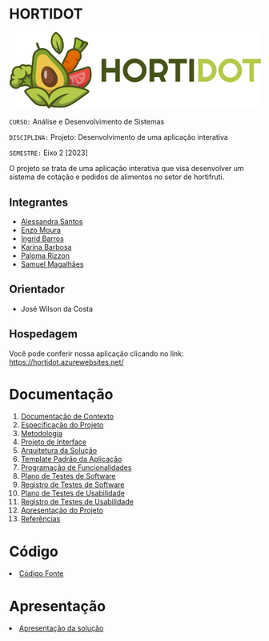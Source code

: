 # HORTIDOT
<img src="docs/img/logo-hortidot-horizontal.svg" alt="logotipo HortiDot">

`CURSO:` Análise e Desenvolvimento de Sistemas

`DISCIPLINA:` Projeto: Desenvolvimento de uma aplicação interativa

`SEMESTRE:` Eixo 2 [2023]

O projeto se trata de uma aplicação interativa que visa desenvolver um sistema de cotação e pedidos de alimentos no setor de hortifruti.

## Integrantes

- <a href="https://github.com/alessandrasantos1098">Alessandra Santos</a>
- <a href="https://github.com/Magi-3">Enzo Moura</a>
- <a href="https://github.com/ingridrsbarros">Ingrid Barros</a>
- <a href="https://github.com/kadgbarbosa">Karina Barbosa</a>
- <a href="https://github.com/palomarizzon">Paloma Rizzon</a>
- <a href="https://github.com/SamuelDLuffy">Samuel Magalhães</a>

## Orientador

* José Wilson da Costa

## Hospedagem

Você pode conferir nossa aplicação clicando no link: https://hortidot.azurewebsites.net/

# Documentação

<ol>
<li><a href="docs/01-Documentação de Contexto.md"> Documentação de Contexto</a></li>
<li><a href="docs/02-Especificação do Projeto.md"> Especificação do Projeto</a></li>
<li><a href="docs/03-Metodologia.md"> Metodologia</a></li>
<li><a href="docs/04-Projeto de Interface.md"> Projeto de Interface</a></li>
<li><a href="docs/05-Arquitetura da Solução.md"> Arquitetura da Solução</a></li>
<li><a href="docs/06-Template Padrão da Aplicação.md"> Template Padrão da Aplicação</a></li>
<li><a href="docs/07-Programação de Funcionalidades.md"> Programação de Funcionalidades</a></li>
<li><a href="docs/08-Plano de Testes de Software.md"> Plano de Testes de Software</a></li>
<li><a href="docs/09-Registro de Testes de Software.md"> Registro de Testes de Software</a></li>
<li><a href="docs/10-Plano de Testes de Usabilidade.md"> Plano de Testes de Usabilidade</a></li>
<li><a href="docs/11-Registro de Testes de Usabilidade.md"> Registro de Testes de Usabilidade</a></li>
<li><a href="docs/12-Apresentação do Projeto.md"> Apresentação do Projeto</a></li>
<li><a href="docs/13-Referências.md"> Referências</a></li>
</ol>

# Código

<li><a href="src/README.md"> Código Fonte</a></li>

# Apresentação

<li><a href="presentation/README.md"> Apresentação da solução</a></li>
